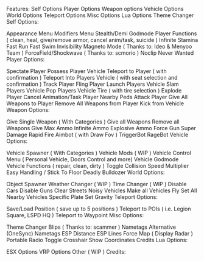 Features:
Self Options
Player Options
Weapon options
Vehicle Options
World Options
Teleport Options
Misc Options
Lua Options
Theme Changer
Self Options:

Appearance Menu
Modifiers Menu
Stealth/Demi Godmode
Player Functions ( clean, heal, give/remove armor, cancel anim/task, suicide )
Infinite Stamina
Fast Run
Fast Swim
Invisibility
Magneto Mode ( Thanks to: Ideo & Menyoo Team )
ForceField/Shockwave ( Thanks to: scmorio )
Noclip
Never Wanted
Player Options:

Spectate Player
Possess Player Vehicle
Teleport to Player ( with confirmation )
Teleport Into Players Vehicle ( with seat selection and confirmation )
Track Player
Fling Player
Launch Players Vehicle
Slam Players Vehicle
Pop Players Vehicle Tire ( with tire selection )
Explode Player
Cancel Animation/Task Player
Nearby Peds Attack Player
Give All Weapons to Player
Remove All Weapons from Player
Kick from Vehicle
Weapon Options:

Give Single Weapon ( With Categories )
Give all Weapons
Remove all Weapons
Give Max Ammo
Infinite Ammo
Explosive Ammo
Force Gun
Super Damage
Rapid Fire
Aimbot ( with Draw Fov )
TriggerBot
RageBot
Vehicle Options:

Vehicle Spawner ( With Categories )
Vehicle Mods ( WIP )
Vehicle Control Menu ( Personal Vehicle, Doors Control and more)
Vehicle Godmode
Vehicle Functions ( repair, clean, dirty )
Toggle Collision
Speed Multiplier
Easy Handling / Stick To Floor
Deadly Bulldozer
World Options:

Object Spawner
Weather Changer ( WIP )
Time Changer ( WIP )
Disable Cars
Disable Guns
Clear Streets
Noisy Vehicles
Make all Vehicles Fly
Set All Nearby Vehicles Specific Plate
Set Gravity
Teleport Options:

Save/Load Position ( save up to 5 positions )
Teleport to POIs ( i.e. Legion Square, LSPD HQ )
Teleport to Waypoint
Misc Options:

Theme Changer
Blips ( Thanks to: scammer )
Nametags
Alternative (OneSync) Nametags
ESP Distance
ESP
Lines
Force Map ( Display Radar )
Portable Radio
Toggle Crosshair
Show Coordinates
Credits
Lua Options:

ESX Options
VRP Options
Other ( WIP )
Credits:

